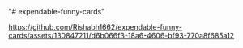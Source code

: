 "# expendable-funny-cards" 


https://github.com/Rishabh1662/expendable-funny-cards/assets/130847211/d6b066f3-18a6-4606-bf93-770a8f685a12

